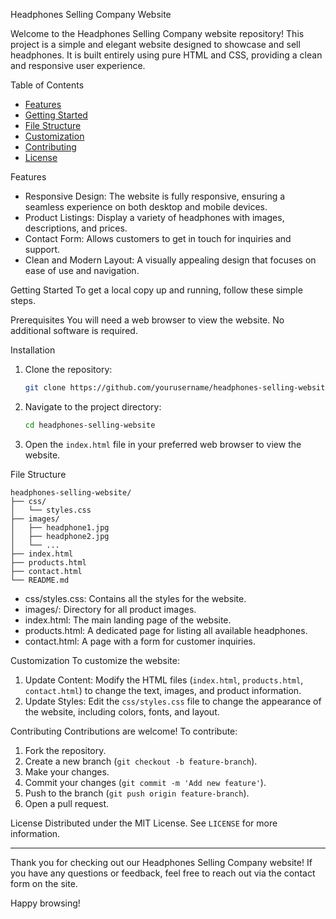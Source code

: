 Headphones Selling Company Website

Welcome to the Headphones Selling Company website repository! This project is a simple and elegant website designed to showcase and sell headphones. It is built entirely using pure HTML and CSS, providing a clean and responsive user experience.

Table of Contents
- [Features](#features)
- [Getting Started](#getting-started)
- [File Structure](#file-structure)
- [Customization](#customization)
- [Contributing](#contributing)
- [License](#license)

Features
- Responsive Design: The website is fully responsive, ensuring a seamless experience on both desktop and mobile devices.
- Product Listings: Display a variety of headphones with images, descriptions, and prices.
- Contact Form: Allows customers to get in touch for inquiries and support.
- Clean and Modern Layout: A visually appealing design that focuses on ease of use and navigation.

 Getting Started
To get a local copy up and running, follow these simple steps.

 Prerequisites
You will need a web browser to view the website. No additional software is required.

Installation
1. Clone the repository:
   ```sh
   git clone https://github.com/yourusername/headphones-selling-website.git
   ```
2. Navigate to the project directory:
   ```sh
   cd headphones-selling-website
   ```
3. Open the `index.html` file in your preferred web browser to view the website.

File Structure
```plaintext
headphones-selling-website/
├── css/
│   └── styles.css
├── images/
│   ├── headphone1.jpg
│   ├── headphone2.jpg
│   └── ...
├── index.html
├── products.html
├── contact.html
└── README.md
```

- css/styles.css: Contains all the styles for the website.
- images/: Directory for all product images.
- index.html: The main landing page of the website.
- products.html: A dedicated page for listing all available headphones.
- contact.html: A page with a form for customer inquiries.

Customization
To customize the website:
1. Update Content: Modify the HTML files (`index.html`, `products.html`, `contact.html`) to change the text, images, and product information.
2. Update Styles: Edit the `css/styles.css` file to change the appearance of the website, including colors, fonts, and layout.

 Contributing
Contributions are welcome! To contribute:
1. Fork the repository.
2. Create a new branch (`git checkout -b feature-branch`).
3. Make your changes.
4. Commit your changes (`git commit -m 'Add new feature'`).
5. Push to the branch (`git push origin feature-branch`).
6. Open a pull request.

License
Distributed under the MIT License. See `LICENSE` for more information.

---

Thank you for checking out our Headphones Selling Company website! If you have any questions or feedback, feel free to reach out via the contact form on the site.

Happy browsing!